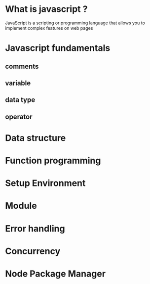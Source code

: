 # What is javascript ?
JavaScript is a scripting or programming language that allows you to implement complex features on web pages
# Javascript fundamentals
## comments
## variable
## data type
## operator
# Data structure

# Function programming 

# Setup Environment 

# Module

# Error handling

# Concurrency

# Node Package Manager